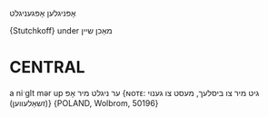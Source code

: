 אָפּניגלען
אָפּגעניגלט

{Stutchkoff}
under מאַכן שיין

CENTRAL
========

a niˑglt mər up ער ניגלט מיר אָפּ {ɴᴏᴛᴇ: גיט מיר צו ביסלעך, מעסט צו גענוי (זשאַלעווען)} {POLAND, Wolbrom, 50196}
